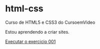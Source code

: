 # html-css
 Curso de HTML5 e CSS3 do CursoemVideo

 Estou aprendendo a criar sites.

<a href= "https://knzinhhu.github.io/html-css/exercicios/ex001/index.html"> Executar o exercicio 001